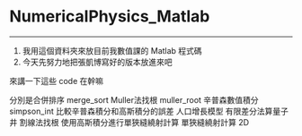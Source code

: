 # NumericalPhysics_Matlab
---
1. 我用這個資料夾來放目前我數值課的 Matlab 程式碼
2. 今天先努力地把張凱博寫好的版本放進來吧

來講一下這些 code 在幹嘛

分別是合併排序 merge_sort
Muller法找根  muller_root
辛普森數值積分 simpson_int
比較辛普森積分和高斯積分的誤差
人口增長模型
有限差分法算量子井
割線法找根
使用高斯積分進行單狹縫繞射計算
單狹縫繞射計算 2D
